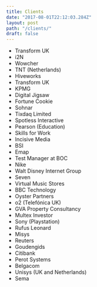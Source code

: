 ```yaml
---
title: Clients
date: "2017-08-01T22:12:03.284Z"
layout: post
path: "/clients/"
draft: false
---
```


* Transform UK
* i2N
* Wowcher
* TNT (Netherlands)
* Hiveworks
* Transform UK
* KPMG
* Digital Jigsaw
* Fortune Cookie
* Sohnar
* Tixdaq Limited
* Spotless Interactive
* Pearson (Education)
* Skills for Work
* Incisive Media
* BSI
* Emap
* Test Manager at BOC
* Nike
* Walt Disney Internet Group
* Seven
* Virtual Music Stores
* BBC Technology
* Oyster Partners
* o2 (Telefónica UK)
* GVA Property Consultancy
* Multex Investor
* Sony (Playstation)
* Rufus Leonard
* Misys
* Reuters
* Goudengids
* Citibank
* Perot Systems
* Belgacom
* Unisys (UK and Netherlands)
* Sema

